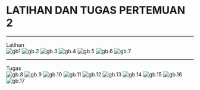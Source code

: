 # LATIHAN DAN TUGAS PERTEMUAN 2

---

Latihan  
![gb1](gb1.png)
![gb.2](gb2.png)
![gb.3](gb3.png)
![gb.4](gb4.png)
![gb.5](gb5.png)
![gb.6](gb6.png)
![gb.7](gb7.png)

---

Tugas  
![gb.8](gb8.png)
![gb.9](gb9.png)
![gb.10](gb10.png)
![gb.11](gb11.png)
![gb.12](gb12.png)
![gb.13](gb13.png)
![gb.14](gb14.png)
![gb.15](gb15.png)
![gb.16](gb16.png)
![gb.17](gb17.png)